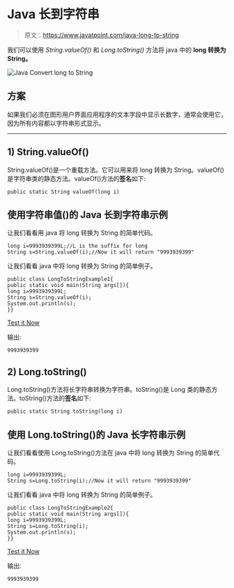 # Java 长到字符串

> 原文：<https://www.javatpoint.com/java-long-to-string>

我们可以使用 *String.valueOf()* 和 *Long.toString()* 方法将 java 中的 **long 转换为 String。**

![Java Convert long to String](../img/ec097adee7be77e1df1aa803b68aa249.png)

## 方案

如果我们必须在图形用户界面应用程序的文本字段中显示长数字，通常会使用它，因为所有内容都以字符串形式显示。

* * *

## 1) String.valueOf()

String.valueOf()是一个重载方法。它可以用来将 long 转换为 String。valueOf()是字符串类的静态方法。valueOf()方法的**签名**如下:

```
public static String valueOf(long i)

```

## 使用字符串值()的 Java 长到字符串示例

让我们看看用 java 将 long 转换为 String 的简单代码。

```
long i=9993939399L;//L is the suffix for long
String s=String.valueOf(i);//Now it will return "9993939399"

```

让我们看看 java 中将 long 转换为 String 的简单例子。

```
public class LongToStringExample1{
public static void main(String args[]){
long i=9993939399L;
String s=String.valueOf(i);
System.out.println(s);
}}

```

[Test it Now](https://www.javatpoint.com/opr/test.jsp?filename=LongToStringExample1)

输出:

```
9993939399

```

## 2) Long.toString()

Long.toString()方法将长字符串转换为字符串。toString()是 Long 类的静态方法。toString()方法的**签名**如下:

```
public static String toString(long i)

```

## 使用 Long.toString()的 Java 长字符串示例

让我们看看使用 Long.toString()方法在 java 中将 long 转换为 String 的简单代码。

```
long i=9993939399L;
String s=Long.toString(i);//Now it will return "9993939399"

```

让我们看看 java 中将 long 转换为 String 的简单例子。

```
public class LongToStringExample2{
public static void main(String args[]){
long i=9993939399L;
String s=Long.toString(i);
System.out.println(s);
}}

```

[Test it Now](https://www.javatpoint.com/opr/test.jsp?filename=LongToStringExample2)

输出:

```
9993939399

```